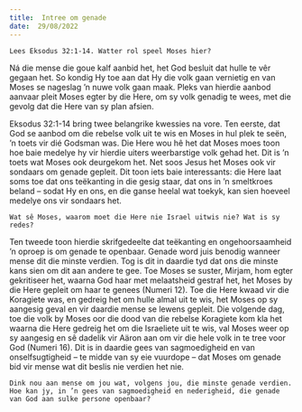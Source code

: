```yaml
---
title:  Intree om genade
date:  29/08/2022
---
```


`Lees Eksodus 32:1-14. Watter rol speel Moses hier?`

Ná die mense die goue kalf aanbid het, het God besluit dat hulle te vêr gegaan het. So kondig Hy toe aan dat Hy die volk gaan vernietig en van Moses se nageslag ’n nuwe volk gaan maak. Pleks van hierdie aanbod aanvaar pleit Moses egter by die Here, om sy volk genadig te wees, met die gevolg dat die Here van sy plan afsien.

Eksodus 32:1-14 bring twee belangrike kwessies na vore. Ten eerste, dat God se aanbod om die rebelse volk uit te wis en Moses in hul plek te seën, ’n toets vir dié Godsman was. Die Here wou hê het dat Moses moes toon hoe baie medelye hy vir hierdie uiters weerbarstige volk gehad het. Dit is ’n toets wat Moses ook deurgekom het. Net soos Jesus het Moses ook vir sondaars om genade gepleit. Dit toon iets baie interessants: die Here laat soms toe dat ons teëkanting in die gesig staar, dat ons in ’n smeltkroes beland – sodat Hy en ons, en die ganse heelal wat toekyk, kan sien hoeveel medelye ons vir sondaars het.

`Wat sê Moses, waarom moet die Here nie Israel uitwis nie? Wat is sy redes?`

Ten tweede toon hierdie skrifgedeelte dat teëkanting en ongehoorsaamheid ’n oproep is om genade te openbaar. Genade word juis benodig wanneer mense dit die minste verdien. Tog is dit in daardie tyd dat ons die minste kans sien om dit aan andere te gee. Toe Moses se suster, Mirjam, hom egter gekritiseer het, waarna God haar met melaatsheid gestraf het, het Moses by die Here gepleit om haar te genees (Numeri 12). Toe die Here kwaad vir die Koragiete was, en gedreig het om hulle almal uit te wis, het Moses op sy aangesig geval en vir daardie mense se lewens gepleit. Die volgende dag, toe die volk by Moses oor die dood van die rebelse Koragiete kom kla het waarna die Here gedreig het om die Israeliete uit te wis, val Moses weer op sy aangesig en sê dadelik vir Aäron aan om vir die hele volk in te tree voor God (Numeri 16). Dit is in daardie gees van sagmoedigheid en van onselfsugtigheid – te midde van sy eie vuurdope – dat Moses om genade bid vir mense wat dit beslis nie verdien het nie.

`Dink nou aan mense om jou wat, volgens jou, die minste genade verdien. Hoe kan jy, in ’n gees van sagmoedigheid en nederigheid, die genade van God aan sulke persone openbaar?`